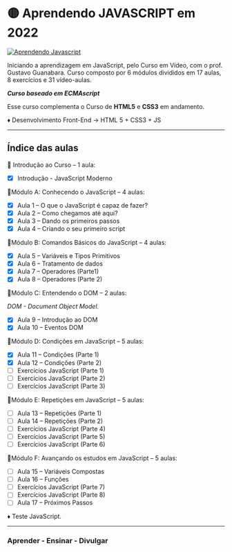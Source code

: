 #  🟡 Aprendendo JAVASCRIPT em 2022

[![Aprendendo Javascript](https://img.shields.io/badge/2022-Aprendendo_Javascript_com_o_Prof._Gustavo_Guanabara_pelo_Curso_em_Vídeo-gold)](https://www.cursoemvideo.com/curso/javascript/)

Iniciando a aprendizagem em JavaScript, pelo Curso em Vídeo, com o prof. Gustavo Guanabara. Curso composto por 6 módulos divididos em 17 aulas, 8 exercícios e 31 vídeo-aulas.

***Curso baseado em ECMAscript***

Esse curso complementa o Curso de **HTML5** e **CSS3** em andamento.

♦ Desenvolvimento Front-End → HTML 5 + CSS3 + JS  

---
 
## Índice das aulas

🌟 Introdução ao Curso – 1 aula:

- [x] Introdução - JavaScript Moderno 

🌟Módulo A: Conhecendo o JavaScript – 4 aulas:

- [x] Aula 1 – O que o JavaScript é capaz de fazer?
- [x] Aula 2 – Como chegamos até aqui?
- [x] Aula 3 – Dando os primeiros passos
- [x] Aula 4 – Criando o seu primeiro script

🌟Módulo B: Comandos Básicos do JavaScript – 4 aulas:

- [x] Aula 5 – Variáveis e Tipos Primitivos
- [x] Aula 6 – Tratamento de dados
- [x] Aula 7 – Operadores (Parte1)
- [x] Aula 8 – Operadores (Parte 2)

🌟Módulo C: Entendendo o DOM – 2 aulas:

*DOM - Document Object Model.*

- [x] Aula 9 – Introdução ao DOM
- [x] Aula 10 – Eventos DOM

🌟Módulo D: Condições em JavaScript – 5 aulas:

- [x] Aula 11 – Condições (Parte 1)
- [x] Aula 12 – Condições (Parte 2)
- [ ] Exercícios JavaScript (Parte 1)
- [ ] Exercícios JavaScript (Parte 2)
- [ ] Exercícios JavaScript (Parte 3)

🌟Módulo E: Repetições em JavaScript – 5 aulas:

- [ ] Aula 13 – Repetições (Parte 1)
- [ ] Aula 14 – Repetições (Parte 2)
- [ ] Exercícios JavaScript (Parte 4)
- [ ] Exercícios JavaScript (Parte 5)
- [ ] Exercícios JavaScript (Parte 6)

🌟Módulo F: Avançando os estudos em JavaScript – 5 aulas:

- [ ] Aula 15 – Variáveis Compostas
- [ ] Aula 16 – Funções
- [ ] Exercícios JavaScript (Parte 7)
- [ ] Exercícios JavaScript (Parte 8)
- [ ] Aula 17 – Próximos Passos

♦ Teste JavaScript.

---
### Aprender - Ensinar - Divulgar

